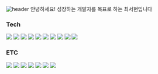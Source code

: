 ![header](https://capsule-render.vercel.app/api?type=waving&color=auto&height=150&section=header&text=Welcome!&fontSize=40)
안녕하세요!
성장하는 개발자를 목표로 하는 최서현입니다

### Tech
 <img src="https://img.shields.io/badge/Java-3178C6?style=flat&logo=java&logoColor=white"/> <img src="https://img.shields.io/badge/Spring-6DB33F?style=flat&logo=spring&logoColor=white"/> <img src="https://img.shields.io/badge/SpringBoot-6DB33F?style=flat&logo=springboot&logoColor=white"/> 
<img src="https://img.shields.io/badge/JPA-3178C6?style=flat&logo=jpa&logoColor=white"/> <img src="https://img.shields.io/badge/MyBatis-3178C6?style=flat&logo=mybatis&logoColor=white"/> 
<img src="https://img.shields.io/badge/MySQL-4479A1?style=flat&logo=mysql&logoColor=white"/> <img src="https://img.shields.io/badge/Oracle-F80000?style=flat&logo=oracle&logoColor=white"/> 
<img src="https://img.shields.io/badge/Thymeleaf-005F0F?style=flat&logo=thymeleaf&logoColor=white"/> <img src="https://img.shields.io/badge/JSP-3178C6?style=flat&logo=jsp&logoColor=white"/>
<img src="https://img.shields.io/badge/AWS-232F3E?style=flat&logo=amazonaws&logoColor=white"/> 

### ETC
 <img src="https://img.shields.io/badge/HTML-E34F26?style=flat&logo=html5&logoColor=white"/> <img src="https://img.shields.io/badge/CSS-1572B6?style=flat&logo=css3&logoColor=white"/> <img src="https://img.shields.io/badge/JavaScript-F7DF1E?style=flat&logo=javascript&logoColor=white"/> <img src="https://img.shields.io/badge/JQuery-0769AD?style=flat&logo=jquery&logoColor=white"/>
<img src="https://img.shields.io/badge/Git-F05032?style=flat&logo=git&logoColor=white"/> <img src="https://img.shields.io/badge/Github-181717?style=flat&logo=github&logoColor=white"/> <img src="https://img.shields.io/badge/SVN-3178C6?style=flat&logo=svn&logoColor=white"/> 
